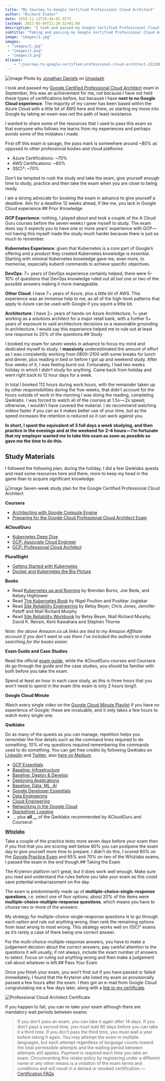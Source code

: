 ```yaml
---
title: "My Journey to Google Certified Professional Cloud Architect"
author: "Richard Slater"
date: 2019-11-12T16:44:05.977Z
lastmod: 2022-05-09T21:20:32+01:00
description: "I took and passed my Google Certified Professional Cloud Architect exam with five weeks of study, not the easiest, but certainly achievable"
subtitle: "Taking and passing my Google Certified Professional Cloud Architect exam with five weeks of study."
image: "images/1.jpg" 
images:
 - "images/1.jpg"
 - "images/2.png"
 - "images/3.png"
aliases:
    - "/journey-to-google-certified-professional-cloud-architect-22218b93066e"
---
```


![image](images/1.jpg)
Photo by [Jonathan Daniels](https://unsplash.com/@dear_jondog?utm_source=medium&amp;utm_medium=referral) on [Unsplash](https://unsplash.com?utm_source=medium&amp;utm_medium=referral)

I took and passed my [Google Certified Professional Cloud Architect](https://cloud.google.com/certification/guides/professional-cloud-architect/) exam in September, this was an achievement for me, not because I have not held these types of certifications before, but because I have **next to no Google Cloud experience**. The majority of my career has been based within the Azure Cloud with a little bit of AWS here and there, so starting my move into Google by taking an exam was _not_ the path of least resistance.

I wanted to share some of the resources that I used to pass this exam so that everyone who follows me learns from my experiences and perhaps avoids some of the mistakes I made.

First off this exam is savage, the pass mark is somewhere around ~80% as opposed to other professional bodies and cloud platforms:

*   Azure Certifications: ~70%
*   AWS Certifications: ~60%
*   (ISC)²: ~70%

Don’t be tempted to rush the study and take the exam, give yourself enough time to study, practice and then take the exam when you are close to being ready.

I am a strong advocate for booking the exam in advance to give yourself a deadline. Aim for a deadline 12 weeks ahead, if like me, you lack in Google Cloud experience.## Prior Knowledge

**GCP Experience**: nothing, I played about and took a couple of the A Cloud Guru courses before the seven-weeks I gave myself to study. The exam does say it expects you to have one or more years’ experience with GCP — not having this myself made the study much harder because there is just so much to remember.

**Kubernetes Experience**: given that Kubernetes is a core part of Google’s offering and a product they created Kubernetes knowledge is essential. Starting with minimal Kubernetes knowledge gave me, even more, to memorise, especially kubectl commands to achieve specific objectives.

**DevOps**: 7+ years of DevOps experience certainly helped, there were 5–10% of questions that DevOps knowledge ruled out all but one or two of the possible answers making it more manageable.

**Other Cloud**: I have 7+ years of Azure, plus a little bit of AWS. This experience was an immense help to me, as all of the high-level patterns that apply to Azure can be used with Google if you squint a little bit.

**Architecture**: I have 2+ years of hands-on Azure Architecture, 1+ year working as a solutions architect for a major retail bank, with a further 5+ years of exposure to said architecture decisions so a reasonable grounding in architecture. I would say this experience helped me to rule out at least one response to 20% of the questions.## Study

I booked my exam for seven weeks in advance to focus my mind and dedicated myself to study. I **massively** underestimated the amount of effort as I was consistently working from 0800–2100 with some breaks for lunch and dinner, plus reading in bed or before I got up and weekend study. After four weeks of it, I was feeling burnt out. Fortunately, I had two weeks holiday in which I didn’t study for anything. Came back from holiday and went right back to 12 hour days for a week.

In total I booked 112 hours during work hours, with the remainder taken up by other responsibilities during the five-weeks, that didn’t account for the hours outside of work in the morning I was doing the reading, completing Qwiklabs. I was forced to watch all of the courses at 1.5x — 2x speed; otherwise, I wouldn’t have covered the material. I do recommend watching videos faster if you can as it makes better use of your time, but as the speed increases the retention is reduced so it can work against you.

**In short, I spent the equivalent of 3 full days a week studying, and then practice in the evenings and at the weekend for 2–4 hours — I’m fortunate that my employer wanted me to take this exam as soon as possible so gave me the time to do this.**

## Study Materials

I followed the following plan, during the holiday, I did a few Qwiklabs quests and read some resources here and there, more to keep my head in the game than to acquire significant knowledge.

![image](images/2.png)
Seven-week study plan for the Google Certified Professional Cloud Architect

**Coursera**

*   [Architecting with Google Compute Engine](https://www.coursera.org/specializations/gcp-architecture#courses)
*   [Preparing for the Google Cloud Professional Cloud Architect Exam](https://www.coursera.org/learn/preparing-cloud-professional-cloud-architect-exam)

**ACloudGuru**

*   [Kubernetes Deep Dive](https://learn.acloud.guru/course/kubernetes-deep-dive/dashboard)
*   [GCP: Associate Cloud Engineer](https://acloud.guru/learn/gcp-certified-associate-cloud-engineer)
*   [GCP: Professional Cloud Architect](https://acloud.guru/learn/gcp-certified-professional-cloud-architect)

**PluralSight**

*   [Getting Started with Kubernetes](https://www.pluralsight.com/courses/getting-started-kubernetes)
*   [Docker and Kubernetes the Big Picture](https://www.pluralsight.com/courses/docker-kubernetes-big-picture)

**Books**

*   Read [Kubernetes up and Running](https://amzn.to/2l7XjBc) by Brendan Burns, Joe Beda, and Kelsey Hightower
*   Read [The Kubernetes Book](https://amzn.to/2l2KLuH) by Nigel Poulton and Pushkar Joglekar
*   Read [Site Reliability Engineering](https://amzn.to/2lFzX6a) by Betsy Beyer, Chris Jones, Jennifer Petoff and Niall Richard Murphy
*   Read [Site Reliability Workbook](https://amzn.to/2pX8wqK) by Betsy Beyer, Niall Richard Murphy, David K. Rensin, Kent Kawahara and Stephen Thorne

_Note: the above Amazon.co.uk links are tied to my Amazon Affiliate account if you don’t want to use them I’ve included the authors to make searching for the books easier._

**Exam Guide and Case Studies**

Read the official [exam guide](https://cloud.google.com/certification/guides/professional-cloud-architect/), while the ACloudGuru courses and Coursera do go through the guide and the case studies, you should be familiar with both before you take the exam.

Spend at least an hour in each case study, as this is three hours that you won’t need to spend in the exam (the exam is only 2 hours long!).

**Google Cloud Minute**

Watch every single video on the [Google Cloud Minute Playlist](https://www.youtube.com/playlist?list=PLIivdWyY5sqIij_cgINUHZDMnGjVx3rxi) if you have no experience of Google; these are invaluable, and it only takes a few hours to watch every single one.

**Qwiklabs**

Do as many of the quests as you can manage, repetition helps you remember the fine details such as the command lines required to do something. 10% of my questions required remembering the commands used to do something. You can get free credits by following Qwiklabs on [LinkedIn](https://www.linkedin.com/company/qwiklabs-inc-/) and [Twitter](https://twitter.com/qwiklabs), also [here on Medium](https://medium.com/@sathishvj/qwiklabs-free-codes-gcp-and-aws-e40f3855ffdb).

*   [GCP Essentials](https://www.qwiklabs.com/quests/23)
*   [Baseline: Infrastructure](https://www.qwiklabs.com/quests/33)
*   [Baseline: Deploy &amp; Develop](https://www.qwiklabs.com/quests/37)
*   [Deploying Applications](https://www.qwiklabs.com/quests/26)
*   [Baseline: Data, ML, AI](https://www.qwiklabs.com/quests/34)
*   [Google Developer Essentials](https://www.qwiklabs.com/quests/86)
*   [Data Engineering](https://www.qwiklabs.com/quests/25)
*   [Cloud Engineering](https://www.qwiklabs.com/quests/66)
*   [Networking in the Google Cloud](https://www.qwiklabs.com/quests/31)
*   [Stackdriver Logging](https://www.qwiklabs.com/quests/81)
*   … plus **all __** of the Qwiklabs recommended by ACloudGuru and Coursera!

[**Whizlabs**](https://www.whizlabs.com/google-cloud-certified-professional-cloud-architect/practice-tests/)

Take a couple of the practice tests more seven days before your exam then if you find that you are scoring well below 80% you can postpone the exam day to give yourself more time to prepare. I didn’t do this, I scored 80% on the [Google Practice Exam](https://cloud.google.com/certification/practice-exam/cloud-architect) and 65% and 70% on two of the Whizlabs exams, I passed the exam in the end though.## Taking the Exam

The Kryteron platform isn’t great, but it does work well enough. Make sure you read and understand the rules before you take your exam as this could save potential embarrassment on the day.

The exam is predominantly made up of **multiple-choice-single-response questions**, i.e. select one of four options; about 20% of the items were **multiple-choice-multiple-response questions**, which means you have to choose two or more of the answers.

My strategy for multiple-choice-single-response questions is to go through each option and rule out anything wrong, then rank the remaining options from least wrong to most wrong. This strategy works well on (ISC)² exams as it’s rarely a case of there being one correct answer.

For the multi-choice-multiple-response answers, you have to make a judgement decision about the correct answers, pay careful attention to the questions it will usually, if not always, include the exact number of answers to select. Focus on ruling out anything wrong and then make a judgement call about whatever is left.## Pass Your Exam

Once you finish your exam, you won’t find out if you have passed or failed immediately, I found that the Kryteron site listed my exam as provisionally passed a few hours after the exam. I then got an e-mail from Google Cloud congratulating me a few days later, along with a [link to my certificate](https://www.credential.net/bcf7500e-83a9-4b73-bb3d-c7359e15c71f).

![Professional Cloud Architect Certificate](images/3.png)

If you happen to fail, you can re-take your exam although there are mandatory wait periods between exams:
> If you don’t pass an exam, you can take it again after 14 days. If you don’t pass a second time, you must wait 60 days before you can take it a third time. If you don’t pass the third time, you must wait a year before taking it again. You may attempt the exam in multiple languages, but each attempt regardless of language counts toward the total permissible attempts and the waiting period between attempts still applies. Payment is required each time you take an exam. Circumventing this retake policy by registering under a different name or any other means is a violation of the exam terms and conditions and will result in a denied or revoked certification. — [Certification FAQs](https://cloud.google.com/certification/faqs/)
